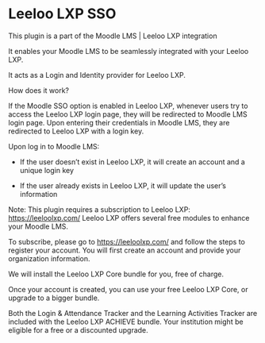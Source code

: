 # Leeloo LXP SSO

This plugin is a part of the Moodle LMS | Leeloo LXP integration

It enables your Moodle LMS to be seamlessly integrated with your Leeloo LXP.

It acts as a Login and Identity provider for Leeloo LXP.

How does it work?

If the Moodle SSO option is enabled in Leeloo LXP, whenever users try to access the Leeloo LXP login page, they will be redirected to Moodle LMS login page. Upon entering their credentials in Moodle LMS, they are redirected to Leeloo LXP with a login key.


Upon log in to Moodle LMS:

- If the user doesn’t exist in Leeloo LXP, it will create an account and a unique login key

- If the user already exists in Leeloo LXP, it will update the user’s information

Note: This plugin requires a subscription to Leeloo LXP: https://leeloolxp.com/
Leeloo LXP offers several free modules to enhance your Moodle LMS.

To subscribe, please go to https://leeloolxp.com/ and follow the steps to register your account.
You will first create an account and provide your organization information.

We will install the Leeloo LXP Core bundle for you, free of charge.

Once your account is created, you can use your free Leeloo LXP Core, or upgrade to a bigger bundle.

Both the Login & Attendance Tracker and the Learning Activities Tracker are included with the Leeloo LXP ACHIEVE bundle.
Your institution might be eligible for a free or a discounted upgrade.